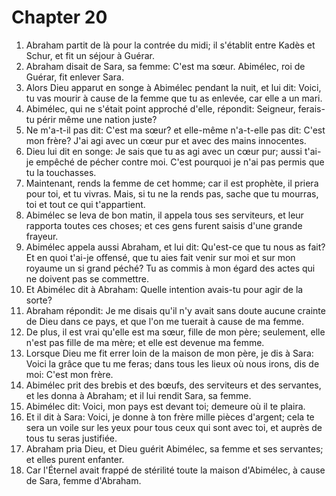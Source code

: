 # Chapter 20

1. Abraham partit de là pour la contrée du midi; il s'établit entre Kadès et Schur, et fit un séjour à Guérar.
2. Abraham disait de Sara, sa femme: C'est ma sœur. Abimélec, roi de Guérar, fit enlever Sara.
3. Alors Dieu apparut en songe à Abimélec pendant la nuit, et lui dit: Voici, tu vas mourir à cause de la femme que tu as enlevée, car elle a un mari.
4. Abimélec, qui ne s'était point approché d'elle, répondit: Seigneur, ferais-tu périr même une nation juste?
5. Ne m'a-t-il pas dit: C'est ma sœur? et elle-même n'a-t-elle pas dit: C'est mon frère? J'ai agi avec un cœur pur et avec des mains innocentes.
6. Dieu lui dit en songe: Je sais que tu as agi avec un cœur pur; aussi t'ai-je empêché de pécher contre moi. C'est pourquoi je n'ai pas permis que tu la touchasses.
7. Maintenant, rends la femme de cet homme; car il est prophète, il priera pour toi, et tu vivras. Mais, si tu ne la rends pas, sache que tu mourras, toi et tout ce qui t'appartient.
8. Abimélec se leva de bon matin, il appela tous ses serviteurs, et leur rapporta toutes ces choses; et ces gens furent saisis d'une grande frayeur.
9. Abimélec appela aussi Abraham, et lui dit: Qu'est-ce que tu nous as fait? Et en quoi t'ai-je offensé, que tu aies fait venir sur moi et sur mon royaume un si grand péché? Tu as commis à mon égard des actes qui ne doivent pas se commettre.
10. Et Abimélec dit à Abraham: Quelle intention avais-tu pour agir de la sorte?
11. Abraham répondit: Je me disais qu'il n'y avait sans doute aucune crainte de Dieu dans ce pays, et que l'on me tuerait à cause de ma femme.
12. De plus, il est vrai qu'elle est ma sœur, fille de mon père; seulement, elle n'est pas fille de ma mère; et elle est devenue ma femme.
13. Lorsque Dieu me fit errer loin de la maison de mon père, je dis à Sara: Voici la grâce que tu me feras; dans tous les lieux où nous irons, dis de moi: C'est mon frère.
14. Abimélec prit des brebis et des bœufs, des serviteurs et des servantes, et les donna à Abraham; et il lui rendit Sara, sa femme.
15. Abimélec dit: Voici, mon pays est devant toi; demeure où il te plaira.
16. Et il dit à Sara: Voici, je donne à ton frère mille pièces d'argent; cela te sera un voile sur les yeux pour tous ceux qui sont avec toi, et auprès de tous tu seras justifiée.
17. Abraham pria Dieu, et Dieu guérit Abimélec, sa femme et ses servantes; et elles purent enfanter.
18. Car l'Éternel avait frappé de stérilité toute la maison d'Abimélec, à cause de Sara, femme d'Abraham.

